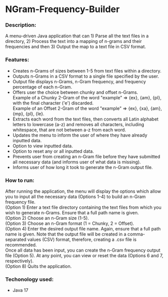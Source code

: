 # NGram-Frequency-Builder

### Description:  
A menu-driven Java application that can 1) Parse all the text files in a directory, 2) Process the text into a mapping of n-grams and their frequencies and then 3)
Output the map to a text file in CSV format.  

### Features:  
- Creates n-Grams of sizes between 1-5 from text files within a directory.
- Outputs n-Grams in a CSV format to a single file specified by the user.
- Output file displays n-Grams, n-Gram frequency, and frequency percentage of each n-Gram.
- Offers user the choice between chunky and offset n-Grams.  
    Example of a Chunky 2-Gram of the word "example" => {ex}, {am}, {pl}, with the final character ('e') discarded.  
    Example of an Offset 2-Gram of the word "example" => {ex}, {xa}, {am}, {mp}, {pl}, {le}.
- Extracts each word from the text files, then converts all Latin alphabet letters to lowercase (a-z) and removes all characters, including whitespace, that are not between a-z from each word.
- Updates the menu to inform the user of where they have already inputted data.
- Option to view inputted data.
- Option to reset any or all inputted data.
- Prevents user from creating an n-Gram file before they have submitted all necessary data (and informs user of what data is missing).
- Informs user of how long it took to generate the n-Gram output file.

### How to run:
After running the application, the menu will display the options which allow you to input all the necessary data (Options 1-4) to build an n-Gram frequency file.  
(Option 1) Enter a text file directory containing the text files from which you wish to generate n-Grams. Ensure that a full path name is given.  
(Option 2) Choose an n-Gram size (1-5).  
(Option 3) Choose an n-Gram format (1 = Chunky, 2 = Offset).  
(Option 4) Enter the desired output file name. Again, ensure that a full path name is given. Note that the output file will be created in a comma-separated values (CSV) format, therefore, creating a .csv file is recommended.  
Once all data has been input, you can create the n-Gram frequency output file (Option 5). At any point, you can view or reset the data (Options 6 and 7, respectively).  
(Option 8) Quits the application.  

### Techonology used:  
- Java 17
